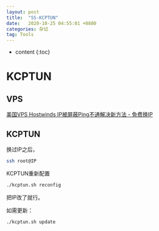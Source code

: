 ```yaml
---
layout: post
title:  "SS-KCPTUN"
date:   2020-10-25 04:55:01 +0800
categories: 杂记
tag: Tools
---
```

* content
{:toc}


# KCPTUN

## VPS

[美国VPS Hostwinds IP被屏蔽Ping不通解决新方法 - 免费换IP](https://www.vps234.com/hostwinds-ip-blocked-fix-isp/)

## KCPTUN

换过IP之后，

```bash
ssh root@IP
```

KCPTUN重新配置

```bash
./kcptun.sh reconfig
```

把IP改了就行。

如需更新：

```bash
./kcptun.sh update
```

